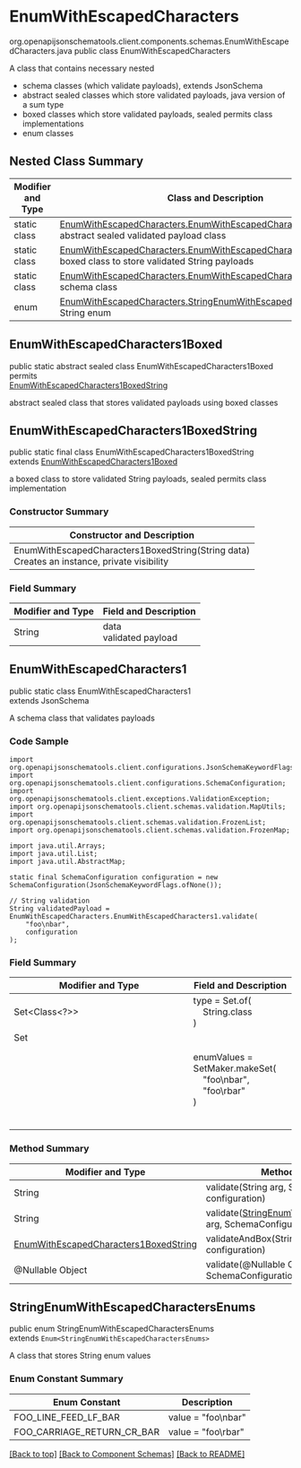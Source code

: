 # EnumWithEscapedCharacters
org.openapijsonschematools.client.components.schemas.EnumWithEscapedCharacters.java
public class EnumWithEscapedCharacters<br>

A class that contains necessary nested
- schema classes (which validate payloads), extends JsonSchema
- abstract sealed classes which store validated payloads, java version of a sum type
- boxed classes which store validated payloads, sealed permits class implementations
- enum classes

## Nested Class Summary
| Modifier and Type | Class and Description |
| ----------------- | ---------------------- |
| static class | [EnumWithEscapedCharacters.EnumWithEscapedCharacters1Boxed](#enumwithescapedcharacters1boxed)<br> abstract sealed validated payload class |
| static class | [EnumWithEscapedCharacters.EnumWithEscapedCharacters1BoxedString](#enumwithescapedcharacters1boxedstring)<br> boxed class to store validated String payloads |
| static class | [EnumWithEscapedCharacters.EnumWithEscapedCharacters1](#enumwithescapedcharacters1)<br> schema class |
| enum | [EnumWithEscapedCharacters.StringEnumWithEscapedCharactersEnums](#stringenumwithescapedcharactersenums)<br>String enum |

## EnumWithEscapedCharacters1Boxed
public static abstract sealed class EnumWithEscapedCharacters1Boxed<br>
permits<br>
[EnumWithEscapedCharacters1BoxedString](#enumwithescapedcharacters1boxedstring)

abstract sealed class that stores validated payloads using boxed classes

## EnumWithEscapedCharacters1BoxedString
public static final class EnumWithEscapedCharacters1BoxedString<br>
extends [EnumWithEscapedCharacters1Boxed](#enumwithescapedcharacters1boxed)

a boxed class to store validated String payloads, sealed permits class implementation

### Constructor Summary
| Constructor and Description |
| --------------------------- |
| EnumWithEscapedCharacters1BoxedString(String data)<br>Creates an instance, private visibility |

### Field Summary
| Modifier and Type | Field and Description |
| ----------------- | ---------------------- |
| String | data<br>validated payload |

## EnumWithEscapedCharacters1
public static class EnumWithEscapedCharacters1<br>
extends JsonSchema

A schema class that validates payloads

### Code Sample
```
import org.openapijsonschematools.client.configurations.JsonSchemaKeywordFlags;
import org.openapijsonschematools.client.configurations.SchemaConfiguration;
import org.openapijsonschematools.client.exceptions.ValidationException;
import org.openapijsonschematools.client.schemas.validation.MapUtils;
import org.openapijsonschematools.client.schemas.validation.FrozenList;
import org.openapijsonschematools.client.schemas.validation.FrozenMap;

import java.util.Arrays;
import java.util.List;
import java.util.AbstractMap;

static final SchemaConfiguration configuration = new SchemaConfiguration(JsonSchemaKeywordFlags.ofNone());

// String validation
String validatedPayload = EnumWithEscapedCharacters.EnumWithEscapedCharacters1.validate(
    "foo\nbar",
    configuration
);
```

### Field Summary
| Modifier and Type | Field and Description |
| ----------------- | ---------------------- |
| Set<Class<?>> | type = Set.of(<br/>&nbsp;&nbsp;&nbsp;&nbsp;String.class<br/>)<br/> |
| Set<Object> | enumValues = SetMaker.makeSet(<br>&nbsp;&nbsp;&nbsp;&nbsp;"foo\nbar",<br>&nbsp;&nbsp;&nbsp;&nbsp;"foo\rbar"<br>)<br> |

### Method Summary
| Modifier and Type | Method and Description |
| ----------------- | ---------------------- |
| String | validate(String arg, SchemaConfiguration configuration) |
| String | validate([StringEnumWithEscapedCharactersEnums](#stringenumwithescapedcharactersenums) arg, SchemaConfiguration configuration) |
| [EnumWithEscapedCharacters1BoxedString](#enumwithescapedcharacters1boxedstring) | validateAndBox(String arg, SchemaConfiguration configuration) |
| @Nullable Object | validate(@Nullable Object arg, SchemaConfiguration configuration) |
## StringEnumWithEscapedCharactersEnums
public enum StringEnumWithEscapedCharactersEnums<br>
extends `Enum<StringEnumWithEscapedCharactersEnums>`

A class that stores String enum values

### Enum Constant Summary
| Enum Constant | Description |
| ------------- | ----------- |
| FOO_LINE_FEED_LF_BAR | value = "foo\nbar" |
| FOO_CARRIAGE_RETURN_CR_BAR | value = "foo\rbar" |

[[Back to top]](#top) [[Back to Component Schemas]](../../../README.md#Component-Schemas) [[Back to README]](../../../README.md)
